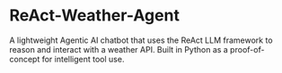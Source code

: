 # ReAct-Weather-Agent
A lightweight Agentic AI chatbot that uses the ReAct LLM framework to reason and interact with a weather API. Built in Python as a proof-of-concept for intelligent tool use.

